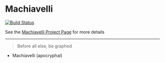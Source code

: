 
Machiavelli
=========

[![Build
Status](https://travis-ci.org/anchor/machiavelli.png?branch=travis)](https://travis-ci.org/anchor/machiavelli)

See the [Machiavelli Project Page](http://anchor.github.io/machiavelli/) for more details 


-------------


> Before all else, be graphed
- Machiavelli (apocryphal)
